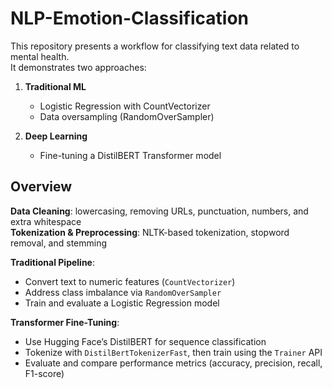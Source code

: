 # NLP-Emotion-Classification

This repository presents a workflow for classifying text data related to mental health.  
It demonstrates two approaches:

1. **Traditional ML**  
   - Logistic Regression with CountVectorizer  
   - Data oversampling (RandomOverSampler)

2. **Deep Learning**  
   - Fine-tuning a DistilBERT Transformer model

## Overview

**Data Cleaning**: lowercasing, removing URLs, punctuation, numbers, and extra whitespace  
**Tokenization & Preprocessing**: NLTK-based tokenization, stopword removal, and stemming  

**Traditional Pipeline**:  
- Convert text to numeric features (`CountVectorizer`)  
- Address class imbalance via `RandomOverSampler`  
- Train and evaluate a Logistic Regression model

**Transformer Fine-Tuning**:  
- Use Hugging Face’s DistilBERT for sequence classification  
- Tokenize with `DistilBertTokenizerFast`, then train using the `Trainer` API  
- Evaluate and compare performance metrics (accuracy, precision, recall, F1-score)
